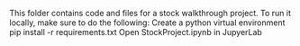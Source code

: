 This folder contains code and files for a stock walkthrough project.
To run it locally, make sure to do the following:
Create a python virtual environment
pip install -r requirements.txt
Open StockProject.ipynb in JupyerLab
